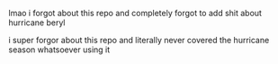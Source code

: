 lmao i forgot about this repo and completely forgot to add shit about hurricane beryl

i super forgor about this repo and literally never covered the hurricane season whatsoever using it

